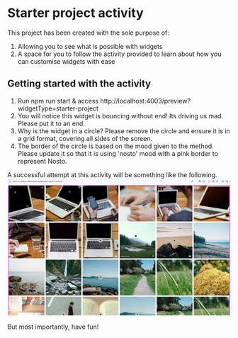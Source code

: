 # Starter project activity

This project has been created with the sole purpose of:

1) Allowing you to see what is possible with widgets
2) A space for you to follow the activity provided to learn about how you can customise widgets with ease

## Getting started with the activity

1) Run npm run start & access http://localhost:4003/preview?widgetType=starter-project
2) You will notice this widget is bouncing without end! Its driving us mad. Please put it to an end.
3) Why is the widget in a circle? Please remove the circle and ensure it is in a grid format, covering all sides of the screen.
4) The border of the circle is based on the mood given to the method. Please update it so that it is using 'nosto' mood with a pink border to represent Nosto.

A successful attempt at this activity will be something like the following.
![alt text](image.png)

But most importantly, have fun!